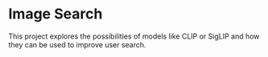# Image Search
This project explores the possibilities of models like CLIP or SigLIP and how they can be used to improve user search.
